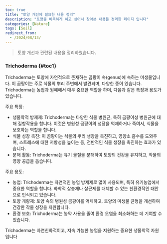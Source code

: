 ```yaml
---
toc: true
title: "토양 개선에 필요한 내용 정리"
description: "토양을 비옥하게 하고 싶어서 찾아본 내용들 정리한 페이지 입니다" 
categories: [Nature]
tags: [Soil]
redirect_from:
  - /2024/08/13/
---
```


> 토양 개선과 관련된 내용을 정리하였습니다.

### Trichoderma {#toc1}

Trichoderma는 토양에 자연적으로 존재하는 곰팡이 속(genus)에 속하는 미생물입니다.
이 곰팡이는 주로 식물의 뿌리 주변에서 발견되며, 다양한 종이 있습니다.
Trichoderma는 농업과 원예에서 매우 중요한 역할을 하며, 다음과 같은 특징과 용도가 있습니다.

주요 특징:

- 생물학적 방제제: Trichoderma는 다양한 식물 병원균, 특히 곰팡이성 병원균에 대해 길항작용을 합니다.
이것은 병원성 곰팡이의 성장을 억제하거나 죽여서, 식물을 보호하는 역할을 합니다.
- 식물 성장 촉진: 이 곰팡이는 식물의 뿌리 생장을 촉진하고, 영양소 흡수를 도와주며, 스트레스에 대한 저항성을 높이는 등, 전반적인 식물 생장을 촉진하는 효과가 있습니다.
- 분해 활동: Trichoderma는 유기 물질을 분해하여 토양의 건강을 유지하고, 작물의 영양 공급을 돕습니다.

주요 용도:

- 농업: Trichoderma는 자연적인 농업 방제제로 많이 사용되며, 특히 유기농업에서 중요한 역할을 합니다. 화학적 살충제나 살균제를 대체할 수 있는 친환경적인 대안으로 인식되고 있습니다.
- 토양 개량제: 토양 속의 병원성 곰팡이를 억제하고, 토양의 미생물 균형을 개선하여 건강한 작물 성장을 지원합니다.
- 환경 보호: Trichoderma는 농약 사용을 줄여 환경 오염을 최소화하는 데 기여할 수 있습니다.

Trichoderma는 자연친화적이고, 지속 가능한 농업을 지원하는 중요한 생물학적 자원입니다
